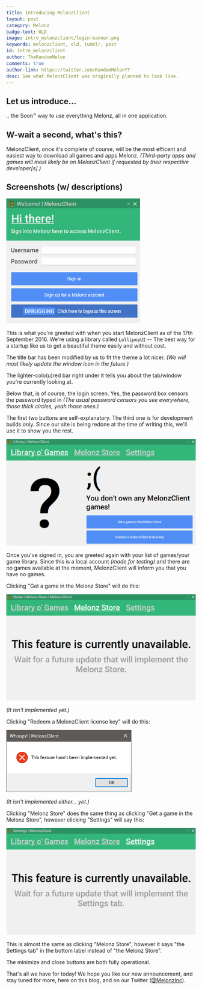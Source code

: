 ```yaml
---
title: Introducing MelonzClient
layout: post
category: Melonz
badge-text: OLD
image: intro_melonzclient/login-banner.png
keywords: melonzclient, old, tumblr, post
id: intro_melonzclient
author: TheRandomMelon
comments: true
author-link: https://twitter.com/RandomMelonYT
desc: See what MelonzClient was originally planned to look like.
---
```


## Let us introduce...

.. the Soon™ way to use everything Melonz, all in one application.

## W-wait a second, what's this?

MelonzClient, once it's complete of course, will be the most efficent and easiest way to download all games and apps Melonz.
_(Third-party apps and games will most likely be on MelonzClient if requested by their respective developer[s].)_

## Screenshots (w/ descriptions)
![MelonzClient Pre-Alpha Login Screen](/img/posts/intro_melonzclient/login.png)

This is what you're greeted with when you start MelonzClient as of the 17th September 2016. We're using a library called `LollipopUI` -- The best way for a startup like us to get a beautiful theme easily and without cost.

The title bar has been modified by us to fit the theme a lot nicer.
_(We will most likely update the window icon in the future.)_

The lighter-colo(u)red bar right under it tells you about the tab/window you're currently looking at.

Below that, is of course, the login screen. Yes, the password box censors the password typed in _(The usual password censors you see everywhere, those thick circles, yeah those ones.)_

The first two buttons are self-explanatory. The third one is for development builds only. Since our site is being redone at the time of writing this, we'll use it to show you the rest.

![MelonzClient Pre-Alpha Library "No Games" section](/img/posts/intro_melonzclient/library.png)

Once you've signed in, you are greeted again with your list of games/your game library. Since this is a local account _(made for testing)_ and there are no games available at the moment, MelonzClient will inform you that you have no games.

Clicking "Get a game in the Melonz Store" will do this:

![MelonzClient Pre-Alpha Melonz Store not implemented error](/img/posts/intro_melonzclient/store.png)

_(It isn't implemented yet.)_

Clicking "Redeem a MelonzClient license key" will do this:

![MelonzClient Pre-Alpha no license key activation implemented yet error](/img/posts/intro_melonzclient/feature-not-implemented.png)

_(It isn't implemented either... yet.)_

Clicking "Melonz Store" does the same thing as clicking "Get a game in the Melonz Store", however clicking "Settings" will say this:

![MelonzClient Pre-Alpha Settings tab](/img/posts/intro_melonzclient/settings.png)

This is almost the same as clicking "Melonz Store", however it says "the Settings tab" in the bottom label instead of "the Melonz Store".

The minimize and close buttons are both fully operational.

That's all we have for today! We hope you like our new announcement, and stay tuned for more, here on this blog, and on our Twitter ([@MelonzInc](https://twitter.com/MelonzInc)).